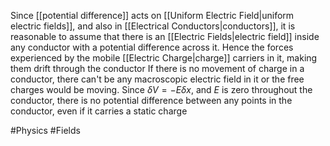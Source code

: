 Since [[potential difference]] acts on [[Uniform Electric Field|uniform electric fields]], and also in [[Electrical Conductors|conductors]], it is reasonable to assume that there is an [[Electric Fields|electric field]] inside any conductor with a potential difference across it. Hence the forces experienced by the mobile [[Electric Charge|charge]] carriers in it, making them drift through the conductor
If there is no movement of charge in a conductor, there can't be any macroscopic electric field in it or the free charges would be moving. Since $\delta V=-E\delta x$, and $E$ is zero throughout the conductor, there is no potential difference between any points in the conductor, even if it carries a static charge

#Physics #Fields 